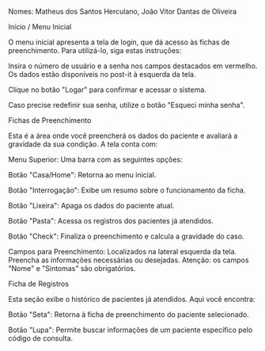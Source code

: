 Nomes: Matheus dos Santos Herculano, João Vitor Dantas de Oliveira 

Início / Menu Inicial 

O menu inicial apresenta a tela de login, que dá acesso às fichas de preenchimento. Para utilizá-lo, siga estas instruções: 

Insira o número de usuário e a senha nos campos destacados em vermelho. Os dados estão disponíveis no post-it à esquerda da tela. 

Clique no botão "Logar" para confirmar e acessar o sistema. 

Caso precise redefinir sua senha, utilize o botão "Esqueci minha senha".

Fichas de Preenchimento 

Esta é a área onde você preencherá os dados do paciente e avaliará a gravidade da sua condição. A tela conta com: 

Menu Superior: Uma barra com as seguintes opções: 

Botão "Casa/Home": Retorna ao menu inicial. 

Botão "Interrogação": Exibe um resumo sobre o funcionamento da ficha. 

Botão "Lixeira": Apaga os dados do paciente atual. 

Botão "Pasta": Acessa os registros dos pacientes já atendidos. 

Botão "Check": Finaliza o preenchimento e calcula a gravidade do caso. 

Campos para Preenchimento: Localizados na lateral esquerda da tela. Preencha as informações necessárias ou desejadas. Atenção: os campos "Nome" e "Sintomas" são obrigatórios. 

Ficha de Registros 

Esta seção exibe o histórico de pacientes já atendidos. Aqui você encontra: 

Botão "Seta": Retorna à ficha de preenchimento do paciente selecionado. 

Botão "Lupa": Permite buscar informações de um paciente específico pelo código de consulta. 


 
